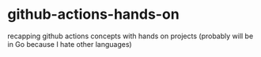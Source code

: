 # github-actions-hands-on
recapping github actions concepts with hands on projects (probably will be in Go because I hate other languages)
